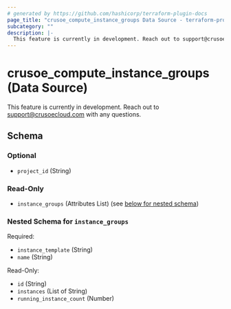 ```yaml
---
# generated by https://github.com/hashicorp/terraform-plugin-docs
page_title: "crusoe_compute_instance_groups Data Source - terraform-provider-crusoe"
subcategory: ""
description: |-
  This feature is currently in development. Reach out to support@crusoecloud.com with any questions.
---
```


# crusoe_compute_instance_groups (Data Source)

This feature is currently in development. Reach out to support@crusoecloud.com with any questions.



<!-- schema generated by tfplugindocs -->
## Schema

### Optional

- `project_id` (String)

### Read-Only

- `instance_groups` (Attributes List) (see [below for nested schema](#nestedatt--instance_groups))

<a id="nestedatt--instance_groups"></a>
### Nested Schema for `instance_groups`

Required:

- `instance_template` (String)
- `name` (String)

Read-Only:

- `id` (String)
- `instances` (List of String)
- `running_instance_count` (Number)
